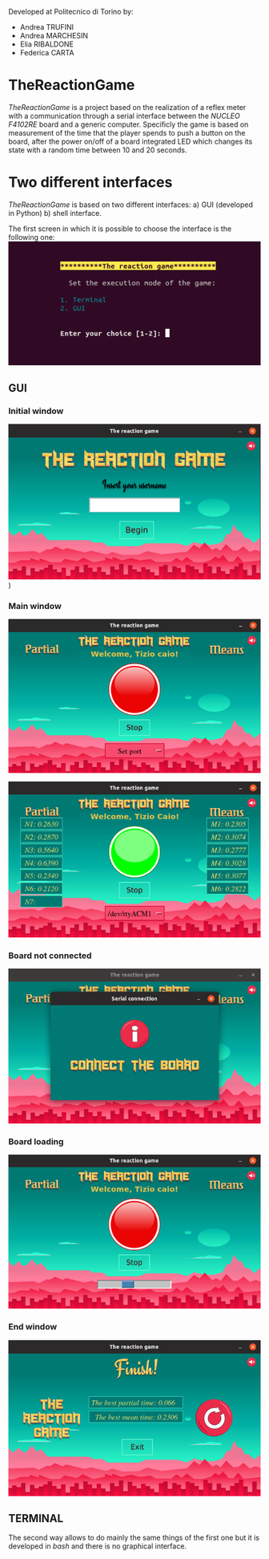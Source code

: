 Developed at Politecnico di Torino by:
 - Andrea TRUFINI
 - Andrea MARCHESIN
 - Elia RIBALDONE
 - Federica CARTA

# TheReactionGame

*TheReactionGame* is a project based on the realization of a reflex meter with a communication through a serial interface between the *NUCLEO F4102RE* board and a generic computer.
Specificly the game is based on measurement of the time that the player spends to push a button on the board, after the power on/off of a board integrated LED which changes its state with a random time between 10 and 20 seconds.

# Two different interfaces
*TheReactionGame* is based on two different interfaces:
a) GUI (developed in Python)
b) shell interface. 

The first screen in which it is possible to choose the interface is the following one:
![](./Report/Immagini/Schermata_iniziale.png)

## GUI
### Initial window
<div style="text-align:center"><img src="./Report/Immagini/Schermata_1.png" /></div>)

### Main window
![](./Report/Immagini/Schermata_3.png)

![](./Report/Immagini/Schermata_4.png)

### Board not connected
![](./Report/Immagini/Schermata_connect.png)

### Board loading
![](./Report/Immagini/Schermata_loading.png)

### End window
![](./Report/Immagini/Schermata_finale.png)

## TERMINAL
The second way allows to do mainly the same things of the first one but it is developed in *bash* and there is no graphical interface.

